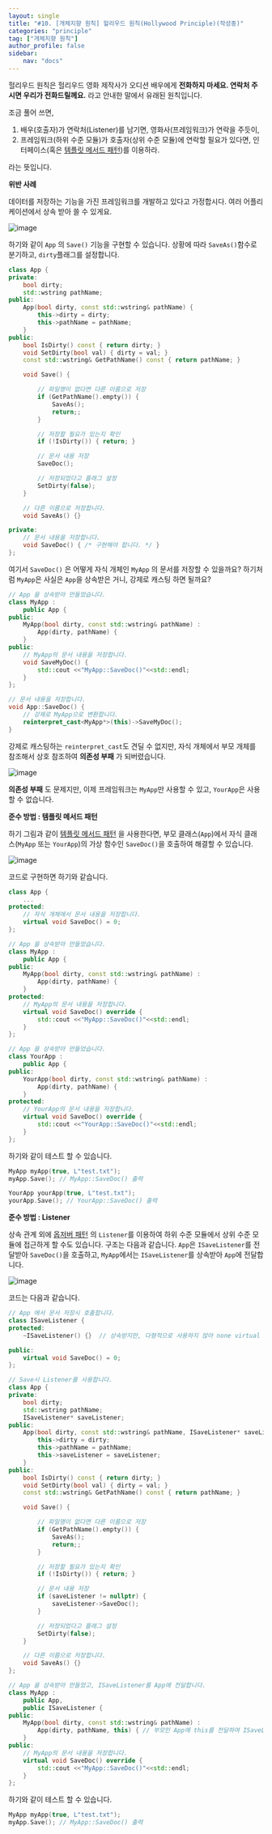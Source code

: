 ```yaml
---
layout: single
title: "#10. [개체지향 원칙] 헐리우드 원칙(Hollywood Principle)(작성중)"
categories: "principle"
tag: ["개체지향 원칙"]
author_profile: false
sidebar: 
    nav: "docs"
---
```


헐리우드 원칙은 헐리우드 영화 제작사가 오디션 배우에게 **전화하지 마세요. 연락처 주시면 우리가 전화드릴께요.** 라고 안내한 말에서 유래된 원칙입니다.

조금 풀어 쓰면,

1. 배우(호출자)가 연락처(Listener)를 남기면, 영화사(프레임워크)가 연락을 주듯이,
2. 프레임워크(하위 수준 모듈)가 호출자(상위 수준 모듈)에 연락할 필요가 있다면, 인터페이스(혹은 [템플릿 메서드 패턴](https://tango1202.github.io/pattern/pattern-template-method/))를 이용하라.

라는 뜻입니다.

**위반 사례**

데이터를 저장하는 기능을 가진 프레임워크를 개발하고 있다고 가정합시다. 여러 어플리케이션에서 상속 받아 쓸 수 있게요.

![image](https://github.com/tango1202/tango1202.github.io/assets/133472501/9991a2f6-004f-457a-8871-bac0f728427b)

하기와 같이 `App` 의 `Save()` 기능을 구현할 수 있습니다. 상황에 따라 `SaveAs()`함수로 분기하고, `dirty`플래그를 설정합니다.

```cpp
class App {
private:
    bool dirty;
    std::wstring pathName;
public:
    App(bool dirty, const std::wstring& pathName) {
        this->dirty = dirty;
        this->pathName = pathName;
    } 
public:
    bool IsDirty() const { return dirty; }
    void SetDirty(bool val) { dirty = val; }
    const std::wstring& GetPathName() const { return pathName; }

    void Save() {

        // 파일명이 없다면 다른 이름으로 저장
        if (GetPathName().empty()) {
            SaveAs();
            return;;
        }

        // 저장할 필요가 있는지 확인
        if (!IsDirty()) { return; }

        // 문서 내용 저장
        SaveDoc();

        // 저장되었다고 플래그 설정
        SetDirty(false);
    }

    // 다른 이름으로 저장합니다.
    void SaveAs() {}

private:
    // 문서 내용을 저장합니다.
    void SaveDoc() { /* 구현해야 합니다. */ }
};
```

여기서 `SaveDoc()` 은 어떻게 자식 개체인 `MyApp` 의 문서를 저장할 수 있을까요? 하기처럼 `MyApp`은 사실은 `App`을 상속받은 거니, 강제로 캐스팅 하면 될까요?

```cpp
// App 을 상속받아 만들었습니다.
class MyApp : 
    public App {
public:
    MyApp(bool dirty, const std::wstring& pathName) :
        App(dirty, pathName) {
    } 
public:
    // MyApp의 문서 내용을 저장합니다.
    void SaveMyDoc() {
        std::cout <<"MyApp::SaveDoc()"<<std::endl;
    }
};

// 문서 내용을 저장합니다.
void App::SaveDoc() {
    // 강제로 MyApp으로 변환합니다.
    reinterpret_cast<MyApp*>(this)->SaveMyDoc();
}
``` 
강제로 캐스팅하는 `reinterpret_cast`도 견딜 수 없지만, 자식 개체에서 부모 개체를 참조해서 상호 참조하여 **의존성 부패** 가 되버렸습니다.

![image](https://github.com/tango1202/tango1202.github.io/assets/133472501/22b487db-234f-4e91-a0d7-00a5becebce7)

**의존성 부패** 도 문제지만, 이제 프레임워크는 `MyApp`만 사용할 수 있고, `YourApp`은 사용할 수 없습니다.

**준수 방법 : 템플릿 메서드 패턴**

하기 그림과 같이 [템플릿 메서드 패턴](https://tango1202.github.io/pattern/pattern-template-method/) 을 사용한다면, 부모 클래스(`App`)에서 자식 클래스(`MyApp` 또는 `YourApp`)의 가상 함수인 `SaveDoc()`을 호출하여 해결할 수 있습니다.

![image](https://github.com/tango1202/tango1202.github.io/assets/133472501/3fd28810-395f-4ce8-a4a3-149a0eb7ba39)

코드로 구현하면 하기와 같습니다.

```cpp
class App {
    ...
protected:
    // 자식 개체에서 문서 내용을 저장합니다. 
    virtual void SaveDoc() = 0;
};

// App 을 상속받아 만들었습니다.
class MyApp : 
    public App {
public:
    MyApp(bool dirty, const std::wstring& pathName) :
        App(dirty, pathName) {
    } 
protected:
    // MyApp의 문서 내용을 저장합니다.
    virtual void SaveDoc() override {
        std::cout <<"MyApp::SaveDoc()"<<std::endl;
    }
};

// App 을 상속받아 만들었습니다.
class YourApp : 
    public App {
public:
    YourApp(bool dirty, const std::wstring& pathName) :
        App(dirty, pathName) {
    } 
protected:
    // YourApp의 문서 내용을 저장합니다.
    virtual void SaveDoc() override {
        std::cout <<"YourApp::SaveDoc()"<<std::endl;
    }
};
```

하기와 같이 테스트 할 수 있습니다.

```cpp
MyApp myApp(true, L"test.txt");
myApp.Save(); // MyApp::SaveDoc() 출력        

YourApp yourApp(true, L"test.txt");
yourApp.Save(); // YourApp::SaveDoc() 출력  
```

**준수 방법 : Listener**

상속 관계 외에 [옵저버 패턴](https://tango1202.github.io/pattern/pattern-observer/) 의 `Listener`를 
이용하여 하위 수준 모듈에서 상위 수준 모듈에 접근하게 할 수도 있습니다.
구조는 다음과 같습니다. `App`은 `ISaveListener`를 전달받아 `SaveDoc()`을 호출하고, `MyApp`에서는 `ISaveListener`를 상속받아 `App`에 전달합니다.

![image](https://github.com/tango1202/tango1202.github.io/assets/133472501/79ee2d14-a21b-47a2-a06a-dbb3f43867fb)

코드는 다음과 같습니다.
```cpp
// App 에서 문서 저장시 호출합니다.
class ISaveListener {
protected:
    ~ISaveListener() {}  // 상속받지만, 다형적으로 사용하지 않아 none virtual 입니다.

public:
    virtual void SaveDoc() = 0;
};

// Save시 Listener를 사용합니다.
class App {
private:
    bool dirty;
    std::wstring pathName;
    ISaveListener* saveListener;
public:
    App(bool dirty, const std::wstring& pathName, ISaveListener* saveListener) {
        this->dirty = dirty;
        this->pathName = pathName;
        this->saveListener = saveListener;
    } 
public:
    bool IsDirty() const { return dirty; }
    void SetDirty(bool val) { dirty = val; }
    const std::wstring& GetPathName() const { return pathName; }

    void Save() {

        // 파일명이 없다면 다른 이름으로 저장
        if (GetPathName().empty()) {
            SaveAs();
            return;;
        }

        // 저장할 필요가 있는지 확인
        if (!IsDirty()) { return; }

        // 문서 내용 저장
        if (saveListener != nullptr) {
            saveListener->SaveDoc();
        }

        // 저장되었다고 플래그 설정
        SetDirty(false);
    }

    // 다른 이름으로 저장합니다.
    void SaveAs() {}
};

// App 을 상속받아 만들었고, ISaveListener를 App에 전달합니다.
class MyApp : 
    public App,
    public ISaveListener {
public:
    MyApp(bool dirty, const std::wstring& pathName) :
        App(dirty, pathName, this) { // 부모인 App에 this를 전달하여 ISaveListener를 전달합니다.
    } 
public:
    // MyApp의 문서 내용을 저장합니다.
    virtual void SaveDoc() override {
        std::cout <<"MyApp::SaveDoc()"<<std::endl;  
    }
};
```

하기와 같이 테스트 할 수 있습니다.

```cpp
MyApp myApp(true, L"test.txt");
myApp.Save(); // MyApp::SaveDoc() 출력        
```


